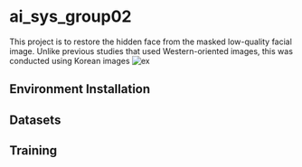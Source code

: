 # ai_sys_group02
This project is to restore the hidden face from the masked low-quality facial image. Unlike previous studies that used Western-oriented images, this was conducted using Korean images
![ex](https://drive.google.com/file/d/1phjn3rErA1w3ag001cPRWoSna3tsOh9L/view?usp=drive_link)

## Environment Installation


## Datasets


## Training
